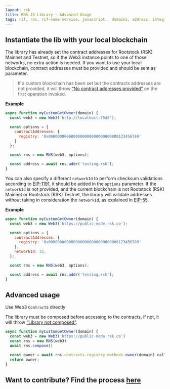 ```yaml
---
layout: rsk
title: RNS JS Library - Advanced Usage
tags: rif, rns, rif-name-service, javascript,  domains, address, integrate, resolver, node, sdk, libraries, infrastructure, protocols, mvp, design, rbtc, defi, decentralized, quick-start, guides, tutorial, networks, dapps, tools, rootstock, rsk, ethereum, smart-contracts, install, get-started, how-to, mainnet, testnet, contracts, wallets, web3, crypto
---
```


## Instantiate the lib with your local blockchain

The library has already set the contract addresses for Rootstock (RSK) Mainnet and Testnet, so if the Web3 instance points to one of those networks, no extra action is needed.
If you want to use your local blockchain, contract addresses must be provided and should be sent as parameter.

> If a custom blockchain has been set but the contracts addresses are not provided, it will throw [“No contract addresses provided”](/rif/rns/libs/javascript/Errors/) on the first operation invoked.

**Example**
```javascript
async function myCustomGetOwner(domain) {
  const web3 = new Web3('http://localhost:7545');

  const options = {
    contractAddresses: {
      registry: '0x0000000000000000000000000000000123456789'
    }
  };

  const rns = new RNS(web3, options);

  const address = await rns.addr('testing.rsk');
}
```

You can also specify a different `networkId` to perform checksum validations according to
[EIP-1191](https://eips.ethereum.org/EIPS/eip-1191),
it should be added in the `options` parameter.
If the `networkId` is not provided, and the current blockchain is not Rootstock (RSK) Mainnet or Rootstock (RSK) Testnet, the library will validate addresses without taking in consideration the `networkId`, as explained in
[EIP-55](https://eips.ethereum.org/EIPS/eip-55).

**Example**
```javascript
async function myCustomGetOwner(domain) {
  const web3 = new Web3('https://public-node.rsk.co');

  const options = {
    contractAddresses: {
      registry: '0x0000000000000000000000000000000123456789'
    },
    networkId: 32,
  };

  const rns = new RNS(web3, options);

  const address = await rns.addr('testing.rsk');
}
```


## Advanced usage

Use Web3 `Contract`s directly

The library must be composed before accessing to the contracts, if not, it will throw [“Library not composed”](/rif/rns/libs/javascript/Errors).

```javascript
async function myCustomGetOwner(domain) {
  const web3 = new Web3('https://public-node.rsk.co')
  const rns = new RNS(web3)
  await rns.compose()

  const owner = await rns.contracts.registry.methods.owner(domain).call()
  return owner;
}
```

## Want to contribute? Find the process [here](/rif/rns/libs/javascript/Contribute/)
